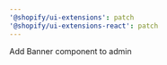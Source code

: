 ```yaml
---
'@shopify/ui-extensions': patch
'@shopify/ui-extensions-react': patch
---
```


Add Banner component to admin
